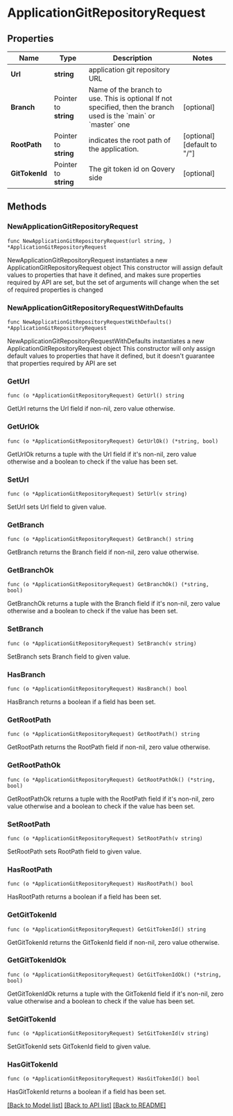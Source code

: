 # ApplicationGitRepositoryRequest

## Properties

Name | Type | Description | Notes
------------ | ------------- | ------------- | -------------
**Url** | **string** | application git repository URL | 
**Branch** | Pointer to **string** | Name of the branch to use. This is optional If not specified, then the branch used is the &#x60;main&#x60; or &#x60;master&#x60; one  | [optional] 
**RootPath** | Pointer to **string** | indicates the root path of the application. | [optional] [default to "/"]
**GitTokenId** | Pointer to **string** | The git token id on Qovery side | [optional] 

## Methods

### NewApplicationGitRepositoryRequest

`func NewApplicationGitRepositoryRequest(url string, ) *ApplicationGitRepositoryRequest`

NewApplicationGitRepositoryRequest instantiates a new ApplicationGitRepositoryRequest object
This constructor will assign default values to properties that have it defined,
and makes sure properties required by API are set, but the set of arguments
will change when the set of required properties is changed

### NewApplicationGitRepositoryRequestWithDefaults

`func NewApplicationGitRepositoryRequestWithDefaults() *ApplicationGitRepositoryRequest`

NewApplicationGitRepositoryRequestWithDefaults instantiates a new ApplicationGitRepositoryRequest object
This constructor will only assign default values to properties that have it defined,
but it doesn't guarantee that properties required by API are set

### GetUrl

`func (o *ApplicationGitRepositoryRequest) GetUrl() string`

GetUrl returns the Url field if non-nil, zero value otherwise.

### GetUrlOk

`func (o *ApplicationGitRepositoryRequest) GetUrlOk() (*string, bool)`

GetUrlOk returns a tuple with the Url field if it's non-nil, zero value otherwise
and a boolean to check if the value has been set.

### SetUrl

`func (o *ApplicationGitRepositoryRequest) SetUrl(v string)`

SetUrl sets Url field to given value.


### GetBranch

`func (o *ApplicationGitRepositoryRequest) GetBranch() string`

GetBranch returns the Branch field if non-nil, zero value otherwise.

### GetBranchOk

`func (o *ApplicationGitRepositoryRequest) GetBranchOk() (*string, bool)`

GetBranchOk returns a tuple with the Branch field if it's non-nil, zero value otherwise
and a boolean to check if the value has been set.

### SetBranch

`func (o *ApplicationGitRepositoryRequest) SetBranch(v string)`

SetBranch sets Branch field to given value.

### HasBranch

`func (o *ApplicationGitRepositoryRequest) HasBranch() bool`

HasBranch returns a boolean if a field has been set.

### GetRootPath

`func (o *ApplicationGitRepositoryRequest) GetRootPath() string`

GetRootPath returns the RootPath field if non-nil, zero value otherwise.

### GetRootPathOk

`func (o *ApplicationGitRepositoryRequest) GetRootPathOk() (*string, bool)`

GetRootPathOk returns a tuple with the RootPath field if it's non-nil, zero value otherwise
and a boolean to check if the value has been set.

### SetRootPath

`func (o *ApplicationGitRepositoryRequest) SetRootPath(v string)`

SetRootPath sets RootPath field to given value.

### HasRootPath

`func (o *ApplicationGitRepositoryRequest) HasRootPath() bool`

HasRootPath returns a boolean if a field has been set.

### GetGitTokenId

`func (o *ApplicationGitRepositoryRequest) GetGitTokenId() string`

GetGitTokenId returns the GitTokenId field if non-nil, zero value otherwise.

### GetGitTokenIdOk

`func (o *ApplicationGitRepositoryRequest) GetGitTokenIdOk() (*string, bool)`

GetGitTokenIdOk returns a tuple with the GitTokenId field if it's non-nil, zero value otherwise
and a boolean to check if the value has been set.

### SetGitTokenId

`func (o *ApplicationGitRepositoryRequest) SetGitTokenId(v string)`

SetGitTokenId sets GitTokenId field to given value.

### HasGitTokenId

`func (o *ApplicationGitRepositoryRequest) HasGitTokenId() bool`

HasGitTokenId returns a boolean if a field has been set.


[[Back to Model list]](../README.md#documentation-for-models) [[Back to API list]](../README.md#documentation-for-api-endpoints) [[Back to README]](../README.md)


